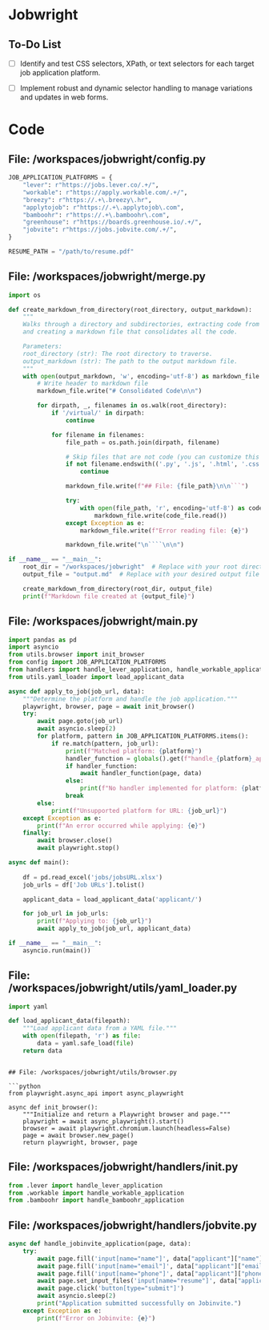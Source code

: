# Jobwright


## To-Do List

- [ ] Identify and test CSS selectors, XPath, or text selectors for each target job application platform.
- [ ] Implement robust and dynamic selector handling to manage variations and updates in web forms.



# Code

## File: /workspaces/jobwright/config.py

```python
JOB_APPLICATION_PLATFORMS = {
    "lever": r"https://jobs.lever.co/.+/",
    "workable": r"https://apply.workable.com/.+/",
    "breezy": r"https://.+\.breezy\.hr",
    "applytojob": r"https://.+\.applytojob\.com",
    "bamboohr": r"https://.+\.bamboohr\.com",
    "greenhouse": r"https://boards.greenhouse.io/.+/",
    "jobvite": r"https://jobs.jobvite.com/.+/",
}

RESUME_PATH = "/path/to/resume.pdf"
````

## File: /workspaces/jobwright/merge.py

```python
import os

def create_markdown_from_directory(root_directory, output_markdown):
    """
    Walks through a directory and subdirectories, extracting code from all files
    and creating a markdown file that consolidates all the code.

    Parameters:
    root_directory (str): The root directory to traverse.
    output_markdown (str): The path to the output markdown file.
    """
    with open(output_markdown, 'w', encoding='utf-8') as markdown_file:
        # Write header to markdown file
        markdown_file.write("# Consolidated Code\n\n")

        for dirpath, _, filenames in os.walk(root_directory):
            if '/virtual/' in dirpath:
                continue

            for filename in filenames:
                file_path = os.path.join(dirpath, filename)

                # Skip files that are not code (you can customize this filter)
                if not filename.endswith(('.py', '.js', '.html', '.css', '.java', '.cpp', '.txt')):
                    continue

                markdown_file.write(f"## File: {file_path}\n\n```")

                try:
                    with open(file_path, 'r', encoding='utf-8') as code_file:
                        markdown_file.write(code_file.read())
                except Exception as e:
                    markdown_file.write(f"Error reading file: {e}")

                markdown_file.write("\n````\n\n")

if __name__ == "__main__":
    root_dir = "/workspaces/jobwright"  # Replace with your root directory path
    output_file = "output.md"  # Replace with your desired output file path

    create_markdown_from_directory(root_dir, output_file)
    print(f"Markdown file created at {output_file}")

````

## File: /workspaces/jobwright/main.py

```python
import pandas as pd
import asyncio
from utils.browser import init_browser
from config import JOB_APPLICATION_PLATFORMS
from handlers import handle_lever_application, handle_workable_application, handle_bamboohr_application  # and others
from utils.yaml_loader import load_applicant_data

async def apply_to_job(job_url, data):
    """Determine the platform and handle the job application."""
    playwright, browser, page = await init_browser()
    try:
        await page.goto(job_url)
        await asyncio.sleep(2)  
        for platform, pattern in JOB_APPLICATION_PLATFORMS.items():
            if re.match(pattern, job_url):
                print(f"Matched platform: {platform}")
                handler_function = globals().get(f"handle_{platform}_application")
                if handler_function:
                    await handler_function(page, data)
                else:
                    print(f"No handler implemented for platform: {platform}")
                break
        else:
            print(f"Unsupported platform for URL: {job_url}")
    except Exception as e:
        print(f"An error occurred while applying: {e}")
    finally:
        await browser.close()
        await playwright.stop()

async def main():
    
    df = pd.read_excel('jobs/jobsURL.xlsx') 
    job_urls = df['Job URLs'].tolist()

    applicant_data = load_applicant_data('applicant/') 

    for job_url in job_urls:
        print(f"Applying to: {job_url}")
        await apply_to_job(job_url, applicant_data)

if __name__ == "__main__":
    asyncio.run(main())

````

## File: /workspaces/jobwright/utils/yaml_loader.py

```python
import yaml

def load_applicant_data(filepath):
    """Load applicant data from a YAML file."""
    with open(filepath, 'r') as file:
        data = yaml.safe_load(file)
    return data

````
````

## File: /workspaces/jobwright/utils/browser.py

```python
from playwright.async_api import async_playwright

async def init_browser():
    """Initialize and return a Playwright browser and page."""
    playwright = await async_playwright().start()
    browser = await playwright.chromium.launch(headless=False)
    page = await browser.new_page()
    return playwright, browser, page

````

## File: /workspaces/jobwright/handlers/__init__.py

```python
from .lever import handle_lever_application
from .workable import handle_workable_application
from .bamboohr import handle_bamboohr_application


````

## File: /workspaces/jobwright/handlers/jobvite.py

```python
async def handle_jobinvite_application(page, data):
    try:
        await page.fill('input[name="name"]', data["applicant"]["name"])
        await page.fill('input[name="email"]', data["applicant"]["email"])
        await page.fill('input[name="phone"]', data["applicant"]["phone"])
        await page.set_input_files('input[name="resume"]', data["applicant"]["resume_path"])
        await page.click('button[type="submit"]')
        await asyncio.sleep(2)
        print("Application submitted successfully on Jobinvite.")
    except Exception as e:
        print(f"Error on Jobinvite: {e}")

````


